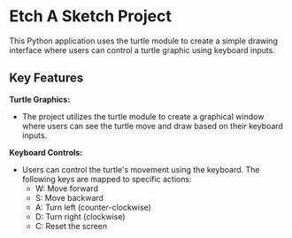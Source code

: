 # Etch A Sketch Project
This Python application uses the turtle module to create a simple drawing interface where users can control a turtle graphic using keyboard inputs. 

## Key Features

**Turtle Graphics:**
  - The project utilizes the turtle module to create a graphical window where users can see the turtle move and draw based on their keyboard inputs.

**Keyboard Controls:**
  - Users can control the turtle's movement using the keyboard. The following keys are mapped to specific actions:
    - W: Move forward
    - S: Move backward
    - A: Turn left (counter-clockwise)
    - D: Turn right (clockwise)
    - C: Reset the screen
  

